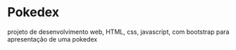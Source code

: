 # Pokedex
projeto de desenvolvimento web, HTML, css, javascript, com bootstrap para apresentação de uma pokedex
